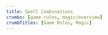 ```yaml
---
title: Spell Combinations
crumbs: [game-rules, magic/overview]
crumbTitles: [Game Rules, Magic]
---
```

